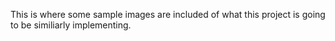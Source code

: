 This is where some sample images are included of what this project is going to be similiarly implementing.